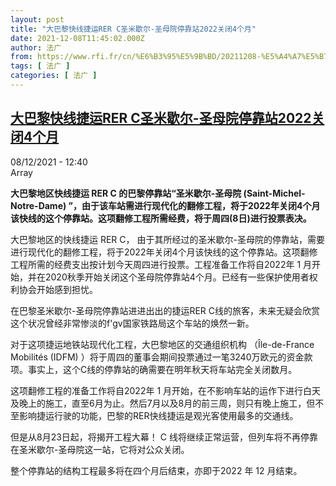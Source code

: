 ```yaml
---
layout: post
title: "大巴黎快线捷运RER C圣米歇尔-圣母院停靠站2022关闭4个月"
date: 2021-12-08T11:45:02.000Z
author: 法广
from: https://www.rfi.fr/cn/%E6%B3%95%E5%9B%BD/20211208-%E5%A4%A7%E5%B7%B4%E9%BB%8E%E5%BF%AB%E7%BA%BF%E6%8D%B7%E8%BF%90rer-c%E5%9C%A3%E7%B1%B3%E6%AD%87%E5%B0%94-%E5%9C%A3%E6%AF%8D%E9%99%A2%E5%81%9C%E9%9D%A0%E7%AB%992022%E5%85%B3%E9%97%AD4%E4%B8%AA%E6%9C%88
tags: [ 法广 ]
categories: [ 法广 ]
---
```

<!--1638963902000-->
[大巴黎快线捷运RER C圣米歇尔-圣母院停靠站2022关闭4个月](https://www.rfi.fr/cn/%E6%B3%95%E5%9B%BD/20211208-%E5%A4%A7%E5%B7%B4%E9%BB%8E%E5%BF%AB%E7%BA%BF%E6%8D%B7%E8%BF%90rer-c%E5%9C%A3%E7%B1%B3%E6%AD%87%E5%B0%94-%E5%9C%A3%E6%AF%8D%E9%99%A2%E5%81%9C%E9%9D%A0%E7%AB%992022%E5%85%B3%E9%97%AD4%E4%B8%AA%E6%9C%88)
------

<div>
<div>08/12/2021 - 12:40</div>Array<p><strong>                    大巴黎地区快线捷运 RER C 的巴黎停靠站“圣米歇尔-圣母院 (Saint-Michel-Notre-Dame) ”，由于该车站需进行现代化的翻修工程，将于2022年关闭4个月该快线的这个停靠站。这项翻修工程所需经费，将于周四(8日)进行投票表决。                 </strong></p><div >                    <p>大巴黎地区的快线捷运 RER C， 由于其所经过的圣米歇尔-圣母院的停靠站，需要进行现代化的翻修工程，将于2022年关闭4个月该快线的这个停靠站。这项翻修工程所需的经费支出按计划今天周四进行投票。工程准备工作将自2022年 1 月开始，并在2020秋季开始关闭这个圣母院停靠站4个月。已经有一些保护使用者权利协会开始感到担忧。 </p><p>在巴黎圣米歇尔-圣母院停靠站进进出出的捷运RER C线的旅客，未来无疑会欣赏这个状况曾经非常惨淡的f'gv国家铁路局这个车站的焕然一新。 </p><p>对于这项捷运地铁站现代化工程，大巴黎地区的交通组织机构 （Île-de-France Mobilités (IDFM) ）将于周四的董事会期间投票通过一笔3240万欧元的资金款项。事实上，这个C线的停靠站的确需要在明年秋天将车站完全关闭数月。 </p><p>这项翻修工程的准备工作将自2022年 1 月开始，在不影响车站的运作下进行白天及晚上的施工，直至6月为止。然后7月以及8月的前三周，则只有晚上施工，但不至影响捷运行驶的功能，巴黎的RER快线捷运是观光客使用最多的交通线。 </p><p>但是从8月23日起，将揭开工程大幕！ C 线将继续正常运营，但列车将不再停靠在圣米歇尔-圣母院这一站，它将对公众关闭。 </p><p>整个停靠站的结构工程最多将在四个月后结束，亦即于2022 年 12 月结束。 </p>                                            <div data-selfpromo-newsletter>    </div>    <div data-selfpromo-app>    </div>                </div>
</div>
